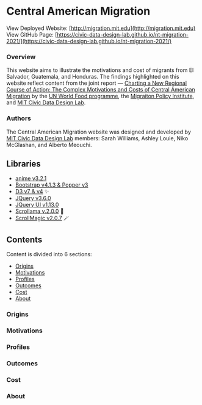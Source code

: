 # Central American Migration
View Deployed Website: [http://migration.mit.edu](http://migration.mit.edu)
View GitHub Page: [https://civic-data-design-lab.github.io/nt-migration-2021/](https://civic-data-design-lab.github.io/nt-migration-2021/)

### Overview
This website aims to illustrate the motivations and cost of migrants from El Salvador, Guatemala, and Honduras. The findings highlighted on this website reflect content from the joint report &mdash; [Charting a New Regional Course of Action: The Complex Motivations and Costs of Central American Migration](https://www.migrationpolicy.org/research/motivations-costs-central-american-migration) by the [UN World Food programme](https://www.wfp.org/), the [Migraiton Policy Institute](https://www.migrationpolicy.org/), and [MIT Civic Data Design Lab](https://civicdatadesignlab.mit.edu/).

### Authors
The Central American Migration website was designed and developed by [MIT Civic Data Design Lab](https://civicdatadesignlab.mit.edu/) members: Sarah Williams, Ashley Louie, Niko McGlashan, and Alberto Meouchi.

## Libraries
* [anime v3.2.1](https://animejs.com/)
* [Bootstrap v4.1.3 & Popper v3](https://getbootstrap.com/)
* [D3 v7 & v4](https://d3js.org/) :sparkles:
* [JQuery v3.6.0](https://jquery.com/)
* [JQuery UI v1.13.0](https://jqueryui.com/)
* [Scrollama v.2.0.0](https://github.com/russellgoldenberg/scrollama) :llama:
* [ScrollMagic v2.0.7](http://scrollmagic.io/) :magic_wand:

## Contents
Content is divided into 6 sections:
* [Origins](#origins)
* [Motivations](#motivations)
* [Profiles](#profiles)
* [Outcomes](#outcomes)
* [Cost](#cost)
* [About](#about)

### Origins

### Motivations

### Profiles

### Outcomes

### Cost

### About